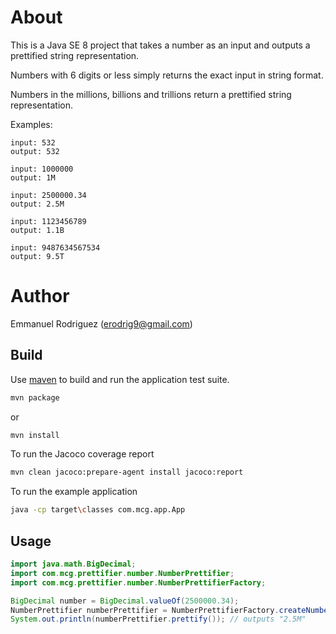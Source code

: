 # About

This is a Java SE 8 project that takes a number as an input and outputs a prettified string representation.

Numbers with 6 digits or less simply returns the exact input in string format.

Numbers in the millions, billions and trillions return a prettified string representation.

Examples:
   
    input: 532
    output: 532

    input: 1000000
    output: 1M

    input: 2500000.34
    output: 2.5M

    input: 1123456789
    output: 1.1B

    input: 9487634567534
    output: 9.5T


# Author

Emmanuel Rodriguez (erodrig9@gmail.com)


## Build

Use [maven](https://maven.apache.org/) to build and run the application test suite.

```bash
mvn package
```
or
```bash
mvn install
```


To run the Jacoco coverage report
```bash
mvn clean jacoco:prepare-agent install jacoco:report
```

To run the example application
```bash
java -cp target\classes com.mcg.app.App
```


## Usage

```java
import java.math.BigDecimal;
import com.mcg.prettifier.number.NumberPrettifier;
import com.mcg.prettifier.number.NumberPrettifierFactory;

BigDecimal number = BigDecimal.valueOf(2500000.34);
NumberPrettifier numberPrettifier = NumberPrettifierFactory.createNumberPrettifier(number);
System.out.println(numberPrettifier.prettify()); // outputs "2.5M"
```
